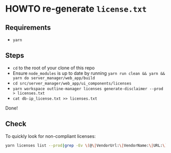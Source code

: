 # HOWTO re-generate `license.txt`

## Requirements

* `yarn`

## Steps

* `cd` to the root of your clone of this repo
* Ensure `node_modules` is up to date by running `yarn run clean && yarn && yarn do server_manager/web_app/build`
* `cd src/server_manager/web_app/ui_components/licenses`
* `yarn workspace outline-manager licenses generate-disclaimer --prod > licenses.txt`
* `cat db-ip_license.txt >> licenses.txt`

Done!

## Check

To quickly look for non-compliant licenses:

```bash
yarn licenses list --prod|grep -Ev \(@\|VendorUrl:\|VendorName:\|URL:\)
```
